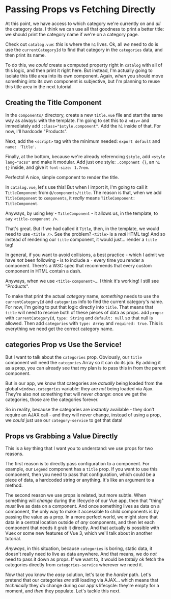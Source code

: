 # Passing Props vs Fetching Directly

At this point, we have access to which category we're currently on and *all* the
category data. I think we can use all that goodness to print a better title: we
should print the category name if we're on a category page.

Check out `catalog.vue`: *this* is where the `h1` lives. Ok, all *we* need to do
is use the `currentCategoryId` to find that category in the `categories` data, and
then print its name.

To do this, we *could* create a computed property right in `catalog` with all of
this logic, and then print it right here. But instead, I'm actually going to
isolate this title area into its own component. Again, *when* you should move
something into its own component is subjective, but I'm planning to reuse this
title area in the next tutorial.

## Creating the Title Component

In the `components/` directory, create a new `title.vue` file and start the same
way as always: with the template. I'm going to set this to a `<div>` and
immediately add `:class="$style.component"`. Add the `h1` inside of that. For now,
I'll hardcode "Products".

Next, add the `<script>` tag with the minimum needed: `export default` and
`name: 'Title'`.

Finally, at the bottom, because we're already referencing `$style`, add
`<style lang="scss"` and make it modular. Add just one style: `.component {}`,
an `h1 {}` inside, and give it `font-size: 1.7rem`.

Perfecto! A nice, simple component to render the title.

In `catalog.vue`, let's use this! But when I import it, I'm going to call it
`TitleComponent` from `@/components/title`. The reason is that, when we add
`TitleComponent` to `components`, it *really* means
`TitleComponent: TitleComponent`.

Anyways, by using key - `TitleComponent` - it allows us, in the template, to say
`<title-component />`.

That's great. But if we had called it `Title`, then, in the template, we would
need to use `<title />`. See the problem? `<title>` is a *real* HTML tag! And
so instead of rendering our `title` component, it would just... render a `title`
tag!

In general, if you want to avoid collisions, a best practice - which I admit we
have *not* been following - is to include a `-` every time you render a component.
There's a W3C spec that recommends that every custom component in HTML contain
a dash.

Anyways, when we use `<title-component>`... I think it's working! I still see
"Products".

To make that print the actual *category* name, *something* needs to use the
`currentCategoryId` and `categories` info to find the current category's name.
For now, I'm going to put that logic directly into `title`. That means that
`title` will need to receive both of these pieces of data as props. add `props:`
with `currentCategoryId`, `type: String` and `default: null` so that null is allowed.
Then add `categories` with `type: Array` and `required: true`. This is everything
we need get the correct category name.

## categories Prop vs Use the Service!

But I want to talk about the `categories` prop. Obviously, our `title` component
will need the `categories` Array so it can do its job. By adding it as a prop,
you can already see that my plan is to pass this in from the parent component.

But in our app, we know that categories are *actually* being loaded from the
global `windows.categories` variable: they are *not* being loaded via Ajax.
They're also not something that will never *change*: once we get the categories,
those are the categories forever.

So in reality, because the categories are *instantly* available - they don't require
an AJAX call - and they will never change, instead of using a prop, we *could*
just use our `category-service` to get that data!

## Props vs Grabbing a Value Directly

This is a *key* thing that I want you to understand: we use props for two reasons.

The first reason is to directly pass configuration to a component.
For example, our `Legend` component has a `title` prop. If you want to use this
component, then you need to pass that configuration, which could be a piece
of data, a hardcoded string or anything. It's like an argument to a method.

The second reason we use props is related, but more subtle. When something will
*change* during the lifecycle of our Vue app, then that "thing" *must* live as
data on a component. And once something lives as data on a component, the only
way to make it accessible to child components is by passing the value as a
prop. In a more perfect world, we might store that data in a central location
outside of *any* components, and then let each component that needs it grab it
directly. And that actually *is* possible with Vuex or some new features of Vue 3,
which we'll talk about in another tutorial.

*Anyways*, in this situation, because `categories` is boring, static data, it
doesn't really need to live as data anywhere. And that means, we do *not* need
to pass it down as props. If we want to, it would be *totally* ok fetch the
categories directly from `categories-service` wherever we need it.

Now that you know the *easy* solution, let's take the *harder* path. Let's pretend
that our categories *are* still loading via AJAX... which means that *technically*
they *do* change during our app's lifecycle: they're empty for a moment, and
*then* they populate. Let's tackle this next.
